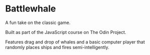 # Battlewhale

A fun take on the classic game.

Built as part of the JavaScript course on The Odin Project.

Features drag and drop of whales and a basic computer player that randomly places ships and fires semi-intelligently.
